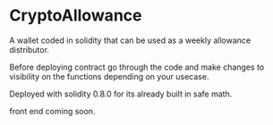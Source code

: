 # CryptoAllowance

A wallet coded in solidity that can be used as a weekly allowance distributor. 

Before deploying contract go through the code and make changes to visibility on the functions depending on your usecase.

Deployed with solidity 0.8.0 for its already built in safe math.

front end coming soon.

